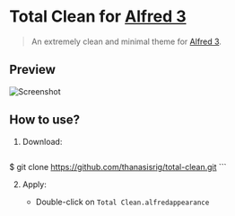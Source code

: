 # Total Clean for [Alfred 3](http://alfredapp.com)

> An extremely clean and minimal theme for [Alfred 3](http://alfredapp.com).

## Preview

![Screenshot](http://github.com/thanasisrig/total-clean/Screenshot.png)

## How to use?

1. Download:

	```
$ git clone https://github.com/thanasisrig/total-clean.git
	```

2. Apply:

	* Double-click on `Total Clean.alfredappearance`
